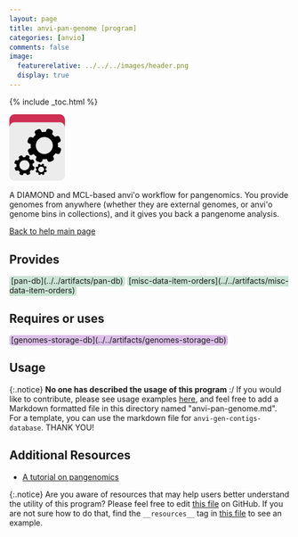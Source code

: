 ```yaml
---
layout: page 
title: anvi-pan-genome [program]
categories: [anvio]
comments: false
image:
  featurerelative: ../../../images/header.png
  display: true
---
```



{% include _toc.html %}


<img src="../../images/icons/PROGRAM.png" alt="PROGRAM" style="width:100px; border:none" />

A DIAMOND and MCL-based anvi&#39;o workflow for pangenomics. You provide genomes from anywhere (whether they are external genomes, or anvi&#39;o genome bins in collections), and it gives you back a pangenome analysis.

[Back to help main page](../../)

## Provides

<p style="text-align: left" markdown="1"><span style="background:#cbe4d5; padding: 0px 3px 2px 3px; border-radius: 5px;">[pan-db](../../artifacts/pan-db)</span> <span style="background:#cbe4d5; padding: 0px 3px 2px 3px; border-radius: 5px;">[misc-data-item-orders](../../artifacts/misc-data-item-orders)</span></p>

## Requires or uses

<p style="text-align: left" markdown="1"><span style="background:#dcbfe8; padding: 0px 3px 2px 3px; border-radius: 5px;">[genomes-storage-db](../../artifacts/genomes-storage-db)</span></p>

## Usage


{:.notice}
**No one has described the usage of this program** :/ If you would like to contribute, please see usage examples [here](https://github.com/merenlab/anvio/tree/master/anvio/docs), and feel free to add a Markdown formatted file in this directory named "anvi-pan-genome.md". For a template, you can use the markdown file for `anvi-gen-contigs-database`. THANK YOU!


## Additional Resources


* [A tutorial on pangenomics](http://merenlab.org/2016/11/08/pangenomics-v2/)


{:.notice}
Are you aware of resources that may help users better understand the utility of this program? Please feel free to edit [this file](https://github.com/merenlab/anvio/tree/master/bin/anvi-pan-genome) on GitHub. If you are not sure how to do that, find the `__resources__` tag in [this file](https://github.com/merenlab/anvio/blob/master/bin/anvi-interactive) to see an example.
